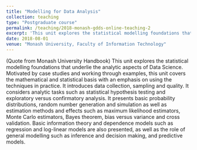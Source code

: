 ```yaml
---
title: "Modelling for Data Analysis"
collection: teaching
type: "Postgraduate course"
permalink: /teaching/2018-monash-gdds-online-teaching-2
excerpt: 'This unit explores the statistical modelling foundations that underlie the analytic aspects of Data Science.'
date: 2018-08-01
venue: "Monash University, Faculty of Information Technology"
---
```

(Quote from Monash University Handbook) This unit explores the statistical modelling foundations that underlie the analytic aspects of Data Science. Motivated by case studies and working through examples, this unit covers the mathematical and statistical basis with an emphasis on using the techniques in practice. It introduces data collection, sampling and quality. It considers analytic tasks such as statistical hypothesis testing and exploratory versus confirmatory analysis. It presents basic probability distributions, random number generation and simulation as well as estimation methods and effects such as maximum likelihood estimators, Monte Carlo estimators, Bayes theorem, bias versus variance and cross validation. Basic information theory and dependence models such as regression and log-linear models are also presented, as well as the role of general modelling such as inference and decision making, and predictive models.
